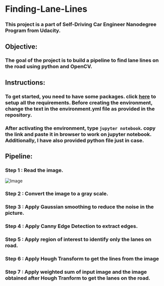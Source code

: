 # Finding-Lane-Lines
### This project is a part of Self-Driving Car Engineer Nanodegree Program from Udacity.

## Objective:
### The goal of the project is to build a pipeline to find lane lines on the road using python and OpenCV.

## Instructions:
### To get started, you need to have some packages. click [here](https://github.com/udacity/CarND-Term1-Starter-Kit/blob/master/README.md) to setup all the requirements. Before creating the environment, change the text in the environment.yml file as provided in the repository.

### After activating the environment, type `jupyter notebook`. copy the link and paste it in browser to work on jupyter notebook. Additionally, I have also provided python file just in case.

## Pipeline:
### **Step 1 :** Read the image.
![Image](https://user-images.githubusercontent.com/85461865/122636591-1502d880-d0b8-11eb-9c19-04df283c068e.png)
### **Step 2 :** Convert the image to a gray scale.
### **Step 3 :** Apply Gaussian smoothing to reduce the noise in the picture.
### **Step 4 :** Apply Canny Edge Detection to extract edges. 
### **Step 5 :** Apply region of interest to identify only the lanes on road.
### **Step 6 :** Apply Hough Transform to get the lines from the image
### **Step 7 :** Apply weighted sum of input image and the image obtained after Hough Tranform to get the lanes on the road.








